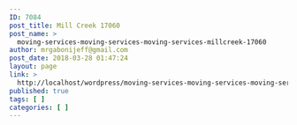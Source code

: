 ```yaml
---
ID: 7084
post_title: Mill Creek 17060
post_name: >
  moving-services-moving-services-moving-services-millcreek-17060
author: mrgabonijeff@gmail.com
post_date: 2018-03-28 01:47:24
layout: page
link: >
  http://localhost/wordpress/moving-services-moving-services-moving-services-millcreek-17060/
published: true
tags: [ ]
categories: [ ]
---
```


